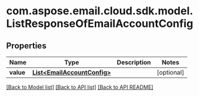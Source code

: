 
# com.aspose.email.cloud.sdk.model.ListResponseOfEmailAccountConfig
## Properties
Name | Type | Description | Notes
------------ | ------------- | ------------- | -------------
**value** | [**List&lt;EmailAccountConfig&gt;**](EmailAccountConfig.md) |  |  [optional]




[[Back to Model list]](README.md#documentation-for-models) [[Back to API list]](README.md#documentation-for-api-endpoints) [[Back to API README]](README.md)

